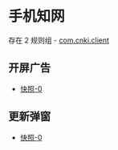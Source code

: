 # 手机知网

存在 2 规则组 - [com.cnki.client](/src/apps/com.cnki.client.ts)

## 开屏广告

- [快照-0](https://i.gkd.li/import/12854474)

## 更新弹窗

- [快照-0](https://i.gkd.li/import/12854857)
